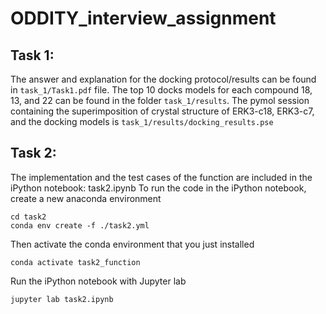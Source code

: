 # ODDITY_interview_assignment
## Task 1:
The answer and explanation for the docking protocol/results can be found in `task_1/Task1.pdf` file.
The top 10 docks models for each compound 18, 13, and 22 can be found in the folder `task_1/results`.
The pymol session containing the superimposition of crystal structure of ERK3-c18, ERK3-c7, and the docking models is `task_1/results/docking_results.pse`
## Task 2:
The implementation and the test cases of the function are included in the iPython notebook: task2.ipynb
To run the code in the iPython notebook, create a new anaconda environment 
```
cd task2
conda env create -f ./task2.yml
```
Then activate the conda environment that you just installed
```
conda activate task2_function
```
Run the iPython notebook with Jupyter lab
```
jupyter lab task2.ipynb
```
